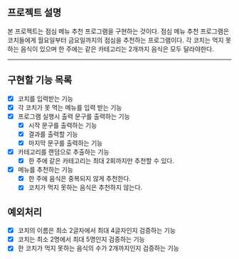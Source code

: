 ## 프로젝트 설명
본 프로젝트는 점심 메뉴 추천 프로그램을 구현하는 것이다. 점심 메뉴 추천 프로그램은 코치들에게 월요일부터 금요일까지의 점심을 추천하는 프로그램이다.
각 코치는 먹지 못하는 음식이 있으며 한 주에는 같은 카테고리는 2개까지 음식은 모두 달라야한다.

---

## 구현할 기능 목록
- [x] 코치를 입력받는 기능
- [x] 각 코치가 못 먹는 메뉴를 입력 받는 기능
- [x] 프로그램 실행시 출력 문구를 출력하는 기능
  - [x] 시작 문구를 출력하는 기능
  - [x] 결과를 출력할 기능
  - [x] 마지막 문구를 출력하는 기능
- [x] 카테고리를 랜덤으로 추출하는 기능
  - [X] 한 주에 같은 카테고리는 최대 2회까지만 추천할 수 있다.
- [x] 메뉴를 추천하는 기능
  - [x] 한 주에 음식은 중복되지 않게 추천한다.
  - [x] 코치가 먹지 못하는 음식은 추천하지 않는다.
## 예외처리
- [x] 코치의 이름은 최소 2글자에서 최대 4글자인지 검증하는 기능
- [x] 코치는 최소 2명에서 최대 5명인지 검증하는 기능
- [x] 한 코치가 먹지 못하는 음식의 수가 2개까지인지 검증하는 기능